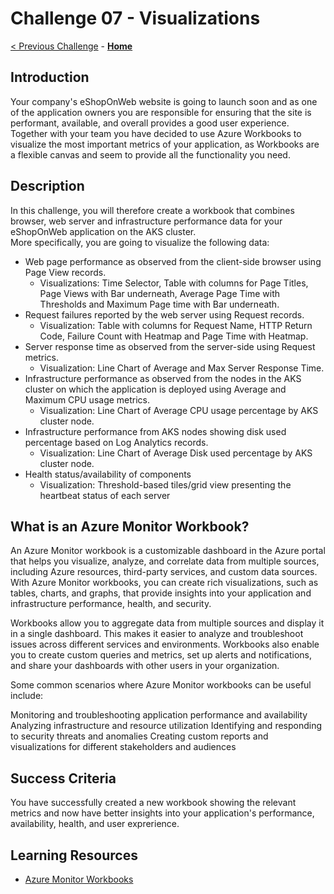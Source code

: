 # Challenge 07 - Visualizations

[< Previous Challenge](./Challenge-06.md) - **[Home](../README.md)**

## Introduction
Your company's eShopOnWeb website is going to launch soon and as one of the application owners you are responsible for ensuring that the site is performant, available, and overall provides a good user experience. Together with your team you have decided to use Azure Workbooks to visualize the most important metrics of your application, as Workbooks are a flexible canvas and seem to provide all the functionality you need. 

## Description
In this challenge, you will therefore create a workbook that combines browser, web server and infrastructure performance data for your eShopOnWeb application on the AKS cluster.  
More specifically, you are going to visualize the following data:
* Web page performance as observed from the client-side browser using Page View records.
    * Visualizations: Time Selector, Table with columns for Page Titles, Page Views with Bar underneath, Average Page Time with Thresholds and Maximum Page time with Bar underneath.
* Request failures reported by the web server using Request records.
    * Visualization: Table with columns for Request Name, HTTP Return Code, Failure Count with Heatmap and Page Time with Heatmap.
* Server response time as observed from the server-side using Request metrics.
    * Visualization: Line Chart of Average and Max Server Response Time.
* Infrastructure performance as observed from the nodes in the AKS cluster on which the application is deployed using Average and Maximum CPU usage metrics.
    * Visualization: Line Chart of Average CPU usage percentage by AKS cluster node.
* Infrastructure performance from AKS nodes showing disk used percentage based on Log Analytics records.
    * Visualization: Line Chart of Average Disk used percentage by AKS cluster node.
* Health status/availability of components
    * Visualization: Threshold-based tiles/grid view presenting the heartbeat status of each server

## What is an Azure Monitor Workbook?
An Azure Monitor workbook is a customizable dashboard in the Azure portal that helps you visualize, analyze, and correlate data from multiple sources, including Azure resources, third-party services, and custom data sources. With Azure Monitor workbooks, you can create rich visualizations, such as tables, charts, and graphs, that provide insights into your application and infrastructure performance, health, and security.

Workbooks allow you to aggregate data from multiple sources and display it in a single dashboard. This makes it easier to analyze and troubleshoot issues across different services and environments. Workbooks also enable you to create custom queries and metrics, set up alerts and notifications, and share your dashboards with other users in your organization.

Some common scenarios where Azure Monitor workbooks can be useful include:

Monitoring and troubleshooting application performance and availability
Analyzing infrastructure and resource utilization
Identifying and responding to security threats and anomalies
Creating custom reports and visualizations for different stakeholders and audiences

## Success Criteria
You have successfully created a new workbook showing the relevant metrics and now have better insights into your application's performance, availability, health, and user exprerience. 

## Learning Resources
* [Azure Monitor Workbooks](https://docs.microsoft.com/en-us/azure/azure-monitor/app/usage-workbooks)
